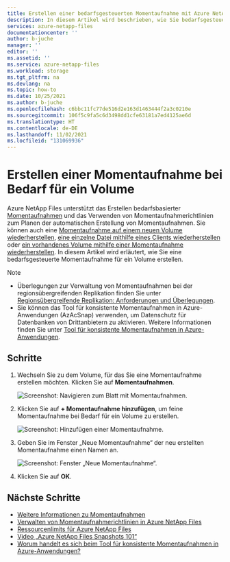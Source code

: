 ```yaml
---
title: Erstellen einer bedarfsgesteuerten Momentaufnahme mit Azure NetApp Files | Microsoft-Dokumentation
description: In diesem Artikel wird beschrieben, wie Sie bedarfsgesteuerte Momentaufnahmen mit Azure NetApp Files erstellen.
services: azure-netapp-files
documentationcenter: ''
author: b-juche
manager: ''
editor: ''
ms.assetid: ''
ms.service: azure-netapp-files
ms.workload: storage
ms.tgt_pltfrm: na
ms.devlang: na
ms.topic: how-to
ms.date: 10/25/2021
ms.author: b-juche
ms.openlocfilehash: c6bbc11fc77de516d2e163d1463444f2a3c0210e
ms.sourcegitcommit: 106f5c9fa5c6d3498dd1cfe63181a7ed4125ae6d
ms.translationtype: HT
ms.contentlocale: de-DE
ms.lasthandoff: 11/02/2021
ms.locfileid: "131069936"
---
```

# <a name="create-an-on-demand-snapshot-for-a-volume"></a>Erstellen einer Momentaufnahme bei Bedarf für ein Volume

Azure NetApp Files unterstützt das Erstellen bedarfsbasierter [Momentaufnahmen](snapshots-introduction.md) und das Verwenden von Momentaufnahmerichtlinien zum Planen der automatischen Erstellung von Momentaufnahmen. Sie können auch eine [Momentaufnahme auf einem neuen Volume wiederherstellen](snapshots-restore-new-volume.md), [eine einzelne Datei mithilfe eines Clients wiederherstellen](snapshots-restore-file-client.md) oder [ein vorhandenes Volume mithilfe einer Momentaufnahme wiederherstellen](snapshots-revert-volume.md). In diesem Artikel wird erläutert, wie Sie eine bedarfsgesteuerte Momentaufnahme für ein Volume erstellen. 

> [!NOTE] 
> * Überlegungen zur Verwaltung von Momentaufnahmen bei der regionsübergreifenden Replikation finden Sie unter [Regionsübergreifende Replikation: Anforderungen und Überlegungen](cross-region-replication-requirements-considerations.md).
> * Sie können das Tool für konsistente Momentaufnahmen in Azure-Anwendungen (AzAcSnap) verwenden, um Datenschutz für Datenbanken von Drittanbietern zu aktivieren. Weitere Informationen finden Sie unter [Tool für konsistente Momentaufnahmen in Azure-Anwendungen](azacsnap-introduction.md).
 
## <a name="steps"></a>Schritte

1.  Wechseln Sie zu dem Volume, für das Sie eine Momentaufnahme erstellen möchten. Klicken Sie auf **Momentaufnahmen**.

    ![Screenshot: Navigieren zum Blatt mit Momentaufnahmen.](../media/azure-netapp-files/azure-netapp-files-navigate-to-snapshots.png)

2.  Klicken Sie auf **+ Momentaufnahme hinzufügen**, um feine Momentaufnahme bei Bedarf für ein Volume zu erstellen.

    ![Screenshot: Hinzufügen einer Momentaufnahme.](../media/azure-netapp-files/azure-netapp-files-add-snapshot.png)

3.  Geben Sie im Fenster „Neue Momentaufnahme“ der neu erstellten Momentaufnahme einen Namen an.   

    ![Screenshot: Fenster „Neue Momentaufnahme“.](../media/azure-netapp-files/azure-netapp-files-new-snapshot.png)

4. Klicken Sie auf **OK**. 

## <a name="next-steps"></a>Nächste Schritte

* [Weitere Informationen zu Momentaufnahmen](snapshots-introduction.md)
* [Verwalten von Momentaufnahmerichtlinien in Azure NetApp Files](snapshots-manage-policy.md)
* [Ressourcenlimits für Azure NetApp Files](azure-netapp-files-resource-limits.md)
* [Video „Azure NetApp Files Snapshots 101“](https://www.youtube.com/watch?v=uxbTXhtXCkw&feature=youtu.be)
* [Worum handelt es sich beim Tool für konsistente Momentaufnahmen in Azure-Anwendungen?](azacsnap-introduction.md)
